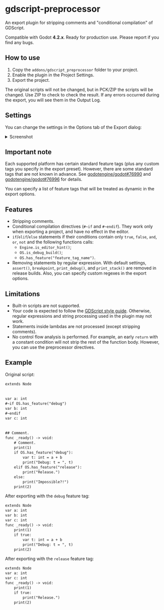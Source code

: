 # gdscript-preprocessor

An export plugin for stripping comments and "conditional compilation" of GDScript.

Compatible with Godot **4.2.x**. Ready for production use. Please report if you find any bugs.

## How to use

1. Copy the `addons/gdscript_preprocessor` folder to your project.
2. Enable the plugin in the Project Settings.
3. Export the project.

The original scripts will not be changed, but in PCK/ZIP the scripts will be changed.
Use ZIP to check to check the result. If any errors occurred during the export,
you will see them in the Output Log.

## Settings

You can change the settings in the Options tab of the Export dialog:

<details>
<summary>Screenshot</summary>

![image](screenshots/export_options.png)

</details>

## Important note

Each supported platform has certain standard feature tags (plus any custom tags you specify
in the export preset). However, there are some standard tags that are not known in advance.
See [godotengine/godot#76990](https://github.com/godotengine/godot/issues/76990) and
[godotengine/godot#76996](https://github.com/godotengine/godot/pull/76996) for details.

You can specify a list of feature tags that will be treated as dynamic in the export options.

## Features

* Stripping comments.
* Conditional compilation directives (`#~if` and `#~endif`). They work only when exporting
  a project, and have no effect in the editor.
* `if`/`elif`/`else` statements if their conditions contain only `true`, `false`, `and`,
  `or`, `not` and the following functions calls:
  * `Engine.is_editor_hint()`;
  * `OS.is_debug_build()`;
  * `OS.has_feature("feature_tag_name")`.
* Removing statements by regular expression. With default settings, `assert()`, `breakpoint`,
  `print_debug()`, and `print_stack()` are removed in release builds. Also, you can specify
  custom regexes in the export options.

## Limitations

* Built-in scripts are not supported.
* Your code is expected to follow the
  [GDScript style guide](https://docs.godotengine.org/en/stable/tutorials/scripting/gdscript/gdscript_styleguide.html).
  Otherwise, regular expressions and string processing used in the plugin may not work.
* Statements inside lambdas are not processed (except stripping comments).
* No control flow analysis is performed. For example, an early `return` with a constant condition
  will not strip the rest of the function body. However, you can use the preprocessor directives.

## Example

Original script:

```gdscript
extends Node


var a: int
#~if OS.has_feature("debug")
var b: int
#~endif
var c: int


## Comment.
func _ready() -> void:
    # Comment.
    print(1)
    if OS.has_feature("debug"):
        var t: int = a + b
        print("Debug: t = ", t)
    elif OS.has_feature("release"):
        print("Release.")
    else:
        print("Impossible?!")
    print(2)
```

After exporting with the `debug` feature tag:

```gdscript
extends Node
var a: int
var b: int
var c: int
func _ready() -> void:
    print(1)
    if true:
        var t: int = a + b
        print("Debug: t = ", t)
    print(2)
```

After exporting with the `release` feature tag:

```gdscript
extends Node
var a: int
var c: int
func _ready() -> void:
    print(1)
    if true:
        print("Release.")
    print(2)
```
